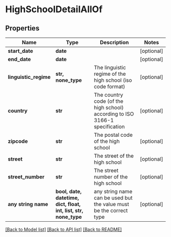 # HighSchoolDetailAllOf


## Properties
Name | Type | Description | Notes
------------ | ------------- | ------------- | -------------
**start_date** | **date** |  | [optional] 
**end_date** | **date** |  | [optional] 
**linguistic_regime** | **str, none_type** | The linguistic regime of the high school (iso code format) | [optional] 
**country** | **str** | The country code (of the high school) according to ISO 3166-1 specification | [optional] 
**zipcode** | **str** | The postal code of the high school | [optional] 
**street** | **str** | The street of the high school | [optional] 
**street_number** | **str** | The street number of the high school | [optional] 
**any string name** | **bool, date, datetime, dict, float, int, list, str, none_type** | any string name can be used but the value must be the correct type | [optional]

[[Back to Model list]](../README.md#documentation-for-models) [[Back to API list]](../README.md#documentation-for-api-endpoints) [[Back to README]](../README.md)


